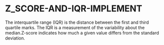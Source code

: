 # Z_SCORE-AND-IQR-IMPLEMENT
The interquartile range (IQR) is the distance between the first and third quartile marks. The IQR is a measurement of the variability about the median.Z-score indicates how much a given value differs from the standard deviation.
